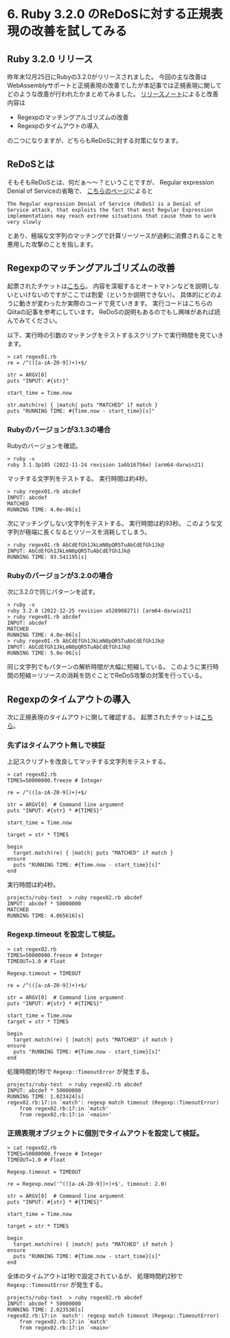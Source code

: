 # 6. Ruby 3.2.0 のReDoSに対する正規表現の改善を試してみる

## Ruby 3.2.0 リリース

昨年末12月25日にRubyの3.2.0がリリースされました。
今回の主な改善はWebAssemblyサポートと正規表現の改善でしたが本記事では正規表現に関してどのような改善が行われたかまとめてみました。
[リリースノート](https://www.ruby-lang.org/ja/news/2022/12/25/ruby-3-2-0-released/)によると改善内容は

- Regexpのマッチングアルゴリズムの改善
- Regexpのタイムアウトの導入

の二つになりますが、どちらもReDoSに対する対策になります。

## ReDoSとは

そもそもReDoSとは、何だぁ～～？ということですが、 Regular expression Denial of Serviceの省略で、
[こちらのページ](https://owasp.org/www-community/attacks/Regular_expression_Denial_of_Service_-_ReDoS)によると

```
The Regular expression Denial of Service (ReDoS) is a Denial of Service attack, that exploits the fact that most Regular Expression implementations may reach extreme situations that cause them to work very slowly
```

とあり、極端な文字列のマッチングで計算リーソースが過剰に消費されることを悪用した攻撃のことを指します。

## Regexpのマッチングアルゴリズムの改善

起票されたチケットは[こちら](https://bugs.ruby-lang.org/issues/19104)。 
内容を深堀するとオートマトンなどを説明しないといけないのですがここでは割愛（というか説明できない）。
具体的にどのように動きが変わったか実際のコードで見ていきます。
実行コードはこちらのQiitaの記事を参考にしています。
ReDoSの説明もあるのでもし興味があれば読んでみてください。

以下、実行時の引数のマッチングをテストするスクリプトで実行時間を見ていきます。

```
> cat regex01.rb 
re = /^(([a-zA-Z0-9])+)+$/

str = ARGV[0]
puts "INPUT: #{str}"

start_time = Time.now

str.match(re) { |match| puts "MATCHED" if match }
puts "RUNNING TIME: #{Time.now - start_time}[s]"
```

### Rubyのバージョンが3.1.3の場合

Rubyのバージョンを確認。

```
> ruby -v
ruby 3.1.3p185 (2022-11-24 revision 1a6b16756e) [arm64-darwin21]
```

マッチする文字列をテストする。 実行時間は約4秒。

```
> ruby regex01.rb abcdef                           
INPUT: abcdef
MATCHED
RUNNING TIME: 4.0e-06[s]
```

次にマッチングしない文字列をテストする。 実行時間は約93秒。
このような文字列が極端に長くなるとリソースを消耗してしまう。

```
> ruby regex01.rb AbCdEfGh1JkLmN0pQR5TuAbCdEfGh1Jk@
INPUT: AbCdEfGh1JkLmN0pQR5TuAbCdEfGh1Jk@
RUNNING TIME: 93.541195[s]
```

### Rubyのバージョンが3.2.0の場合

次に3.2.0で同じパターンを試す。

```
> ruby -v
ruby 3.2.0 (2022-12-25 revision a528908271) [arm64-darwin21]
> ruby regex01.rb abcdef  
INPUT: abcdef
MATCHED
RUNNING TIME: 4.0e-06[s]
> ruby regex01.rb AbCdEfGh1JkLmN0pQR5TuAbCdEfGh1Jk@
INPUT: AbCdEfGh1JkLmN0pQR5TuAbCdEfGh1Jk@
RUNNING TIME: 5.0e-06[s]
```

同じ文字列でもパターンの解析時間が大幅に短縮している。
このように実行時間の短縮＝リソースの消耗を防ぐことでReDoS攻撃の対策を行っている。

## Regexpのタイムアウトの導入

次に正規表現のタイムアウトに関して確認する。 起票されたチケットは[こちら](https://bugs.ruby-lang.org/issues/17837)。

### 先ずはタイムアウト無しで検証

上記スクリプトを改良してマッチする文字列をテストする。

```
> cat regex02.rb       
TIMES=50000000.freeze # Integer

re = /^(([a-zA-Z0-9])+)+$/

str = ARGV[0]  # Command line argument
puts "INPUT: #{str} * #{TIMES}"

start_time = Time.now

target = str * TIMES

begin
  target.match(re) { |match| puts "MATCHED" if match }
ensure
  puts "RUNNING TIME: #{Time.now - start_time}[s]"
end
```

実行時間は約4秒。

```
projects/ruby-test  > ruby regex02.rb abcdef
INPUT: abcdef * 50000000
MATCHED
RUNNING TIME: 4.065616[s]
```

### Regexp.timeout を設定して検証。

```
> cat regex02.rb        
TIMES=50000000.freeze # Integer
TIMEOUT=1.0 # Float

Regexp.timeout = TIMEOUT

re = /^(([a-zA-Z0-9])+)+$/

str = ARGV[0]  # Command line argument
puts "INPUT: #{str} * #{TIMES}"

start_time = Time.now
target = str * TIMES

begin
  target.match(re) { |match| puts "MATCHED" if match }
ensure
  puts "RUNNING TIME: #{Time.now - start_time}[s]"
end
```

処理時間約1秒で `Regexp::TimeoutError` が発生する。

```
projects/ruby-test  > ruby regex02.rb abcdef
INPUT: abcdef * 50000000
RUNNING TIME: 1.023424[s]
regex02.rb:17:in `match': regexp match timeout (Regexp::TimeoutError)
    from regex02.rb:17:in `match'
    from regex02.rb:17:in `<main>'
```

### 正規表現オブジェクトに個別でタイムアウトを設定して検証。

```
> cat regex02.rb 
TIMES=50000000.freeze # Integer
TIMEOUT=1.0 # Float

Regexp.timeout = TIMEOUT

re = Regexp.new('^(([a-zA-Z0-9])+)+$', timeout: 2.0)

str = ARGV[0]  # Command line argument
puts "INPUT: #{str} * #{TIMES}"

start_time = Time.now

target = str * TIMES

begin
  target.match(re) { |match| puts "MATCHED" if match }
ensure
  puts "RUNNING TIME: #{Time.now - start_time}[s]"
end
```

全体のタイムアウトは1秒で設定されているが、 処理時間約2秒で `Regexp::TimeoutError` が発生する。

```
projects/ruby-test  > ruby regex02.rb abcdef
INPUT: abcdef * 50000000
RUNNING TIME: 2.023538[s]
regex02.rb:17:in `match': regexp match timeout (Regexp::TimeoutError)
    from regex02.rb:17:in `match'
    from regex02.rb:17:in `<main>'
```

